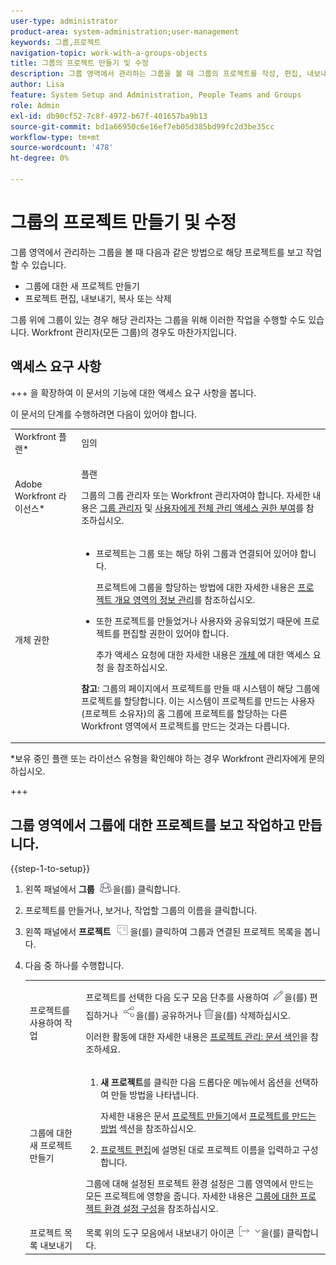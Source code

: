 ```yaml
---
user-type: administrator
product-area: system-administration;user-management
keywords: 그룹,프로젝트
navigation-topic: work-with-a-groups-objects
title: 그룹의 프로젝트 만들기 및 수정
description: 그룹 영역에서 관리하는 그룹을 볼 때 그룹의 프로젝트를 작성, 편집, 내보내기, 복사 및 삭제할 수 있습니다.
author: Lisa
feature: System Setup and Administration, People Teams and Groups
role: Admin
exl-id: db90cf52-7c8f-4972-b67f-401657ba9b13
source-git-commit: bd1a66950c6e16ef7eb05d385bd99fc2d3be35cc
workflow-type: tm+mt
source-wordcount: '478'
ht-degree: 0%

---
```


# 그룹의 프로젝트 만들기 및 수정

그룹 영역에서 관리하는 그룹을 볼 때 다음과 같은 방법으로 해당 프로젝트를 보고 작업할 수 있습니다.

* 그룹에 대한 새 프로젝트 만들기
* 프로젝트 편집, 내보내기, 복사 또는 삭제

그룹 위에 그룹이 있는 경우 해당 관리자는 그룹을 위해 이러한 작업을 수행할 수도 있습니다. Workfront 관리자(모든 그룹)의 경우도 마찬가지입니다.

## 액세스 요구 사항

+++ 을 확장하여 이 문서의 기능에 대한 액세스 요구 사항을 봅니다.

이 문서의 단계를 수행하려면 다음이 있어야 합니다.

<table style="table-layout:auto"> 
 <col> 
 <col> 
 <tbody> 
  <tr> 
   <td >Workfront 플랜</a>*</td> 
   <td>임의</td> 
  </tr> 
  <tr> 
   <td>Adobe Workfront 라이선스</a>*</td> 
   <td> <p>플랜 </p> <p>그룹의 그룹 관리자 또는 Workfront 관리자여야 합니다. 자세한 내용은 <a href="../../../administration-and-setup/manage-groups/group-roles/group-administrators.md" class="MCXref xref">그룹 관리자</a> 및 <a href="../../../administration-and-setup/add-users/configure-and-grant-access/grant-a-user-full-administrative-access.md" class="MCXref xref">사용자에게 전체 관리 액세스 권한 부여</a>를 참조하십시오.</p> </td> 
  </tr> 
  <tr> 
   <td role="rowheader">개체 권한</td> 
   <td> 
    <ul> 
     <li> <p>프로젝트는 그룹 또는 해당 하위 그룹과 연결되어 있어야 합니다. </p> <p>프로젝트에 그룹을 할당하는 방법에 대한 자세한 내용은 <a href="../../../manage-work/projects/manage-projects/understand-project-overview-area.md" class="MCXref xref">프로젝트 개요 영역의 정보 관리</a>를 참조하십시오.</p> </li> 
     <li> <p>또한 프로젝트를 만들었거나 사용자와 공유되었기 때문에 프로젝트를 편집할 권한이 있어야 합니다.</p> <p>추가 액세스 요청에 대한 자세한 내용은 <a href="../../../workfront-basics/grant-and-request-access-to-objects/request-access.md" class="MCXref xref">개체 </a>에 대한 액세스 요청 을 참조하십시오.</p> </li> 
    </ul> <p><b>참고</b>: 그룹의 페이지에서 프로젝트를 만들 때 시스템이 해당 그룹에 프로젝트를 할당합니다. 이는 시스템이 프로젝트를 만드는 사용자(프로젝트 소유자)의 홈 그룹에 프로젝트를 할당하는 다른 Workfront 영역에서 프로젝트를 만드는 것과는 다릅니다.</p> </td> 
  </tr> 
 </tbody> 
</table>

&#42;보유 중인 플랜 또는 라이선스 유형을 확인해야 하는 경우 Workfront 관리자에게 문의하십시오.

+++

## 그룹 영역에서 그룹에 대한 프로젝트를 보고 작업하고 만듭니다.

{{step-1-to-setup}}

1. 왼쪽 패널에서 **그룹** ![](assets/groups-icon.png)을(를) 클릭합니다.

1. 프로젝트를 만들거나, 보거나, 작업할 그룹의 이름을 클릭합니다.
1. 왼쪽 패널에서 **프로젝트** ![](assets/projects-in-main-menu.png)을(를) 클릭하여 그룹과 연결된 프로젝트 목록을 봅니다.

1. 다음 중 하나를 수행합니다.

   <table style="table-layout:auto"> 
    <col> 
    <col> 
    <tbody> 
     <tr> 
      <td role="rowheader"> <p>프로젝트를 사용하여 작업</p> </td> 
      <td> <p>프로젝트를 선택한 다음 도구 모음 단추를 사용하여 <img src="assets/edit-icon.png">을(를) 편집하거나 <img src="assets/share-icon.png">을(를) 공유하거나 <img src="assets/delete.png">을(를) 삭제하십시오.</p> <p>이러한 활동에 대한 자세한 내용은 <a href="../../../manage-work/projects/manage-projects/manage-projects-overview.md" class="MCXref xref">프로젝트 관리: 문서 색인</a>을 참조하세요.</p> </td> 
     </tr> 
     <tr> 
      <td role="rowheader"> <p>그룹에 대한 새 프로젝트 만들기</p> </td> 
      <td> 
       <ol> 
        <li value="1"> <p><strong>새 프로젝트</strong>를 클릭한 다음 드롭다운 메뉴에서 옵션을 선택하여 만들 방법을 나타냅니다. </p> <p>자세한 내용은 문서 <a href="../../../manage-work/projects/create-projects/create-project.md" class="MCXref xref">프로젝트 만들기</a>에서 <a href="../../../manage-work/projects/create-projects/create-project.md#ways-to-create-projects" class="MCXref xref">프로젝트를 만드는 방법</a> 섹션을 참조하십시오.</p> </li> 
        <li value="2"><a href="../../../manage-work/projects/manage-projects/edit-projects.md" class="MCXref xref">프로젝트 편집</a>에 설명된 대로 프로젝트 이름을 입력하고 구성합니다.</li> 
       </ol> <p> 그룹에 대해 설정된 프로젝트 환경 설정은 그룹 영역에서 만드는 모든 프로젝트에 영향을 줍니다. 자세한 내용은 <a href="../../../administration-and-setup/manage-groups/create-and-manage-groups/configure-project-preferences-group.md" class="MCXref xref">그룹에 대한 프로젝트 환경 설정 구성</a>을 참조하십시오.</p> </td> 
     </tr> 
     <tr> 
      <td role="rowheader">프로젝트 목록 내보내기</td> 
      <td>목록 위의 도구 모음에서 내보내기 아이콘 <img src="assets/export.png">을(를) 클릭합니다.</td> 
     </tr> 
    </tbody> 
   </table>
